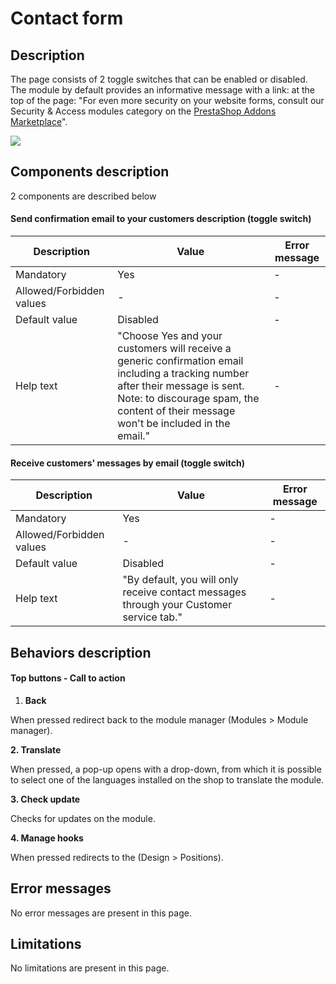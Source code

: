 # Contact form

## Description

The page consists of 2 toggle switches that can be enabled or disabled. The module by default provides an informative message with a link: at the top of the page: "For even more security on your website forms, consult our Security & Access modules category on the [PrestaShop Addons Marketplace](https://addons.prestashop.com/en/429-website-security-access?utm\_source=back-office\&utm\_medium=native-contactform\&utm\_campaign=back-office-EN\&utm\_content=security)".

![](<../../../../../.gitbook/assets/Screenshot 2022-05-25 at 14-13-03 Module Manager • test.png>)

## Components description

2 components are described below

#### Send confirmation email to your customers description (toggle switch)

| Description               | Value                                                                                                                                                                                                                     | Error message |
| ------------------------- | ------------------------------------------------------------------------------------------------------------------------------------------------------------------------------------------------------------------------- | ------------- |
| Mandatory                 | Yes                                                                                                                                                                                                                       | -             |
| Allowed/Forbidden values  | -                                                                                                                                                                                                                         | -             |
| Default value             | Disabled                                                                                                                                                                                                                  | -             |
| Help text                 | "Choose Yes and your customers will receive a generic confirmation email including a tracking number after their message is sent. Note: to discourage spam, the content of their message won't be included in the email." | -             |

#### Receive customers' messages by email (toggle switch)

| Description              | Value                                                                                   | Error message |
| ------------------------ | --------------------------------------------------------------------------------------- | ------------- |
| Mandatory                | Yes                                                                                     | -             |
| Allowed/Forbidden values | -                                                                                       | -             |
| Default value            | Disabled                                                                                | -             |
| Help text                | "By default, you will only receive contact messages through your Customer service tab." | -             |

## Behaviors description



#### Top buttons - Call to action

1. **Back**

When pressed redirect back to the module manager (Modules > Module manager).

**2. Translate**

When pressed, a pop-up opens with a drop-down, from which it is possible to select one of the languages installed on the shop to translate the module.

**3. Check update**

Checks for updates on the module.

**4. Manage hooks**

When pressed redirects to the (Design > Positions).

## Error messages

No error messages are present in this page.

## Limitations

No limitations are present in this page.
